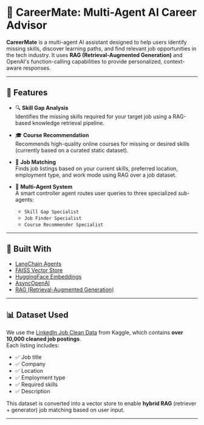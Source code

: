 # 🧠 CareerMate: Multi-Agent AI Career Advisor

**CareerMate** is a multi-agent AI assistant designed to help users identify missing skills, discover learning paths, and find relevant job opportunities in the tech industry. It uses **RAG (Retrieval-Augmented Generation)** and OpenAI's function-calling capabilities to provide personalized, context-aware responses.

---

## 🚀 Features

- 🔍 **Skill Gap Analysis**  
  Identifies the missing skills required for your target job using a RAG-based knowledge retrieval pipeline.

- 🎓 **Course Recommendation**  
  Recommends high-quality online courses for missing or desired skills (currently based on a curated static dataset).

- 💼 **Job Matching**  
  Finds job listings based on your current skills, preferred location, employment type, and work mode using RAG over a job dataset.

- 🧠 **Multi-Agent System**  
  A smart controller agent routes user queries to three specialized sub-agents:
  - `Skill Gap Specialist`
  - `Job Finder Specialist`
  - `Course Recommender Specialist`

---

## 🧠 Built With

- [LangChain Agents](https://python.langchain.com/)
- [FAISS Vector Store](https://github.com/facebookresearch/faiss)
- [HuggingFace Embeddings](https://huggingface.co/)
- [AsyncOpenAI](https://platform.openai.com/docs/guides/function-calling)
- [RAG (Retrieval-Augmented Generation)](https://huggingface.co/blog/rag)

---

## 📊 Dataset Used

We use the [LinkedIn Job Clean Data](https://www.kaggle.com/datasets/shashankshukla123123/linkedin-job-cleandata/data) from Kaggle, which contains **over 10,000 cleaned job postings**.  
Each listing includes:

- ✅ Job title  
- ✅ Company  
- ✅ Location  
- ✅ Employment type  
- ✅ Required skills  
- ✅ Description  

This dataset is converted into a vector store to enable **hybrid RAG** (retriever + generator) job matching based on user input.

---

